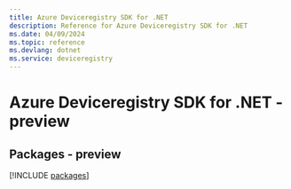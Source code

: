 ```yaml
---
title: Azure Deviceregistry SDK for .NET
description: Reference for Azure Deviceregistry SDK for .NET
ms.date: 04/09/2024
ms.topic: reference
ms.devlang: dotnet
ms.service: deviceregistry
---
```

# Azure Deviceregistry SDK for .NET - preview
## Packages - preview
[!INCLUDE [packages](deviceregistry-index.md)]